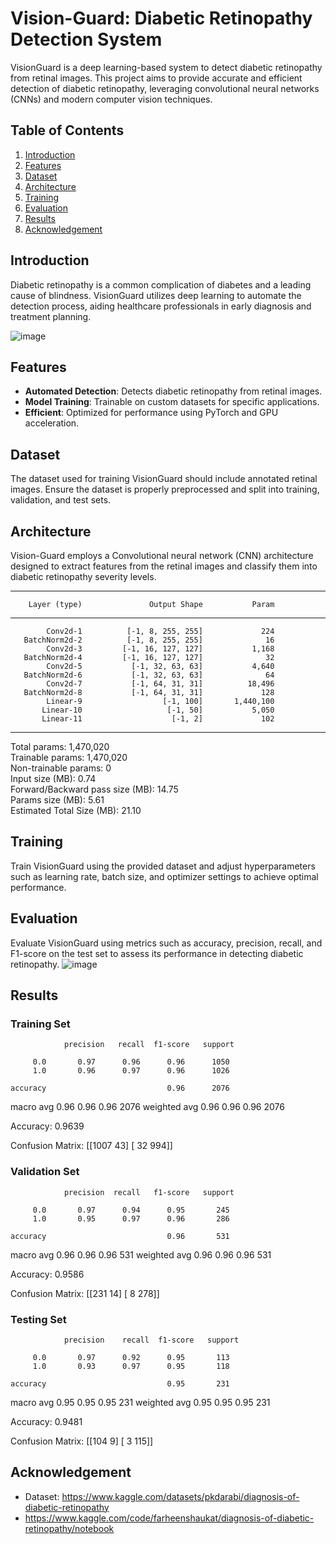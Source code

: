 # Vision-Guard: Diabetic Retinopathy Detection System 

VisionGuard is a deep learning-based system to detect diabetic retinopathy from retinal images. This project aims to provide accurate and efficient detection of diabetic retinopathy, leveraging convolutional neural networks (CNNs) and modern computer vision techniques.

## Table of Contents

1. [Introduction](#introduction)
2. [Features](#features)
3. [Dataset](#dataset)
4. [Architecture](#architecture)
5. [Training](#training)
6. [Evaluation](#evaluation)
7. [Results](#results)
8. [Acknowledgement](#acknowledgement)

## Introduction

Diabetic retinopathy is a common complication of diabetes and a leading cause of blindness. VisionGuard utilizes deep learning to automate the detection process, aiding healthcare professionals in early diagnosis and treatment planning.

![image](https://github.com/PixelPirate-Kartikey/Vision-Guard/assets/104156929/aca069d0-1df8-462c-b572-7ff6134f1a72)


## Features

- **Automated Detection**: Detects diabetic retinopathy from retinal images.
- **Model Training**: Trainable on custom datasets for specific applications.
- **Efficient**: Optimized for performance using PyTorch and GPU acceleration.

## Dataset
The dataset used for training VisionGuard should include annotated retinal images. Ensure the dataset is properly preprocessed and split into training, validation, and test sets.

## Architecture
Vision-Guard employs a Convolutional neural network (CNN) architecture designed to extract features from the retinal images and classify them into diabetic retinopathy severity levels.

-----------------------------------------------------------------
        Layer (type)               Output Shape           Param
-----------------------------------------------------------------
            Conv2d-1          [-1, 8, 255, 255]             224
       BatchNorm2d-2          [-1, 8, 255, 255]              16
            Conv2d-3         [-1, 16, 127, 127]           1,168
       BatchNorm2d-4         [-1, 16, 127, 127]              32
            Conv2d-5           [-1, 32, 63, 63]           4,640
       BatchNorm2d-6           [-1, 32, 63, 63]              64
            Conv2d-7           [-1, 64, 31, 31]          18,496
       BatchNorm2d-8           [-1, 64, 31, 31]             128
            Linear-9                  [-1, 100]       1,440,100
           Linear-10                   [-1, 50]           5,050
           Linear-11                    [-1, 2]             102
----------------------------------------------------------------
Total params: 1,470,020  
Trainable params: 1,470,020  
Non-trainable params: 0  
Input size (MB): 0.74  
Forward/Backward pass size (MB): 14.75  
Params size (MB): 5.61  
Estimated Total Size (MB): 21.10  


## Training
Train VisionGuard using the provided dataset and adjust hyperparameters such as learning rate, batch size, and optimizer settings to achieve optimal performance.

## Evaluation
Evaluate VisionGuard using metrics such as accuracy, precision, recall, and F1-score on the test set to assess its performance in detecting diabetic retinopathy.
![image](https://github.com/PixelPirate-Kartikey/Vision-Guard/assets/104156929/31b95346-9227-48e1-8ceb-6e8ae9e81f82)


## Results
### Training Set
                precision   recall  f1-score   support

         0.0       0.97      0.96      0.96      1050
         1.0       0.96      0.97      0.96      1026

    accuracy                           0.96      2076
   macro avg       0.96      0.96      0.96      2076
weighted avg       0.96      0.96      0.96      2076
 


Accuracy: 0.9639

Confusion Matrix:
 [[1007   43]
 [  32  994]]


### Validation Set
                precision  recall   f1-score   support

         0.0       0.97      0.94      0.95       245
         1.0       0.95      0.97      0.96       286

    accuracy                           0.96       531
   macro avg       0.96      0.96      0.96       531
weighted avg       0.96      0.96      0.96       531
 


Accuracy: 0.9586

Confusion Matrix:
 [[231  14]
 [  8 278]]

### Testing Set
                precision    recall  f1-score   support

         0.0       0.97      0.92      0.95       113
         1.0       0.93      0.97      0.95       118

    accuracy                           0.95       231
   macro avg       0.95      0.95      0.95       231
weighted avg       0.95      0.95      0.95       231
 


Accuracy: 0.9481

Confusion Matrix:
 [[104   9]
 [  3 115]]

## Acknowledgement
- Dataset: https://www.kaggle.com/datasets/pkdarabi/diagnosis-of-diabetic-retinopathy
- https://www.kaggle.com/code/farheenshaukat/diagnosis-of-diabetic-retinopathy/notebook



